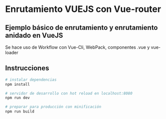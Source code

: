 # Enrutamiento VUEJS con Vue-router
## Ejemplo básico de enrutamiento y enrutamiento anidado en VueJS
Se hace uso de Workflow con Vue-Cli, WebPack, componentes .vue y vue-loader

## Instrucciones

``` bash
# instalar dependencias
npm install

# servidor de desarrollo con hot reload en localhost:8080
npm run dev

# preparar para producción con minificación
npm run build


